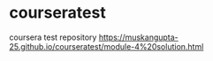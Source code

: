 # courseratest
coursera test repository
https://muskangupta-25.github.io/courseratest/module-4%20solution.html
